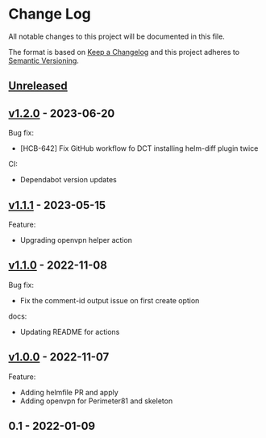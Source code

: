 # Change Log

All notable changes to this project will be documented in this file.

The format is based on [Keep a Changelog](http://keepachangelog.com/) and this
project adheres to [Semantic Versioning](http://semver.org/).

<a name="unreleased"></a>
## [Unreleased]



<a name="v1.2.0"></a>
## [v1.2.0] - 2023-06-20
Bug fix:
- [HCB-642] Fix GitHub workflow fo DCT installing helm-diff plugin twice

CI:
- Dependabot version updates


<a name="v1.1.1"></a>
## [v1.1.1] - 2023-05-15
Feature:
- Upgrading openvpn helper action


<a name="v1.1.0"></a>
## [v1.1.0] - 2022-11-08
Bug fix:
- Fix the comment-id output issue on first create option

docs:
- Updating README for actions


<a name="v1.0.0"></a>
## [v1.0.0] - 2022-11-07
Feature:
- Adding helmfile PR and apply
- Adding openvpn for Perimeter81 and skeleton


<a name="0.1"></a>
## 0.1 - 2022-01-09



[Unreleased]: https://github.com/huma-engineering/huma-infrastructure-modules/compare/v...HEAD
[v]: https://github.com/huma-engineering/huma-infrastructure-modules/compare/v1.2.0...v
[v1.2.0]: https://github.com/huma-engineering/huma-infrastructure-modules/compare/v1.1.1...v1.2.0
[v1.1.1]: https://github.com/huma-engineering/huma-infrastructure-modules/compare/v1.1.0...v1.1.1
[v1.1.0]: https://github.com/huma-engineering/huma-infrastructure-modules/compare/v1.0.0...v1.1.0
[v1.0.0]: https://github.com/huma-engineering/huma-infrastructure-modules/compare/0.1...v1.0.0
